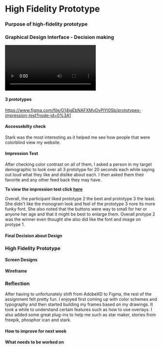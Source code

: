 # High Fidelity Prototype
### Purpose of high-fidelity prototype

### Graphical Design Interface - Decision making 
![impression test](./zoom_0.mp4)

#### 3 prototypes


https://www.figma.com/file/G14jgEbNAFXMyDvPlYi0Sb/prototypes-impression-test?node-id=0%3A1


#### Accessebilty check 
Stark was the most interesting as it helped me see how people that were colorblind view my website. 

#### Impression Test
After checking color contrast on all of them, I asked a person in my target demographic to look over all 3 prototype for 20 seconds each while saying out loud what they like and  dislike about each. I then asked them their favorite and any other feed back they may have. 

**To view the impression test click [here](https://drive.google.com/file/d/1aNxks7jcqvUBDn16wcsvn9CurTiZAMTS/view?usp=sharing)**

Overall, the participant liked prototype 2 the best and prototype 3 the least. She didn't like the monogram look and feel of the prototype 3 nore its more funky font. She also noted that the buttons were way to small for her or anyone her age and that it might be best to enlarge them. Overall protype 2 was the winner even thought she also did like the font and image on protype 1. 

#### Final Decision about Design 

### High Fidelity Prototype

#### Screen Designs

#### Wireframe

### Reflection

After having to unfortunately shift from AdobeXD to Figma, the rest of the assignment felt pretty fun. I enjoyed first coming up with color schemes and typography and then started building my frames based on my drawings. It took a while to understand certain features such as how to use overlays. I also added some great plug-ins to help me such as star maker, stories from freepik, phosphor ican and stark. 
#### How to improve for next week

#### What needs to be worked on 

